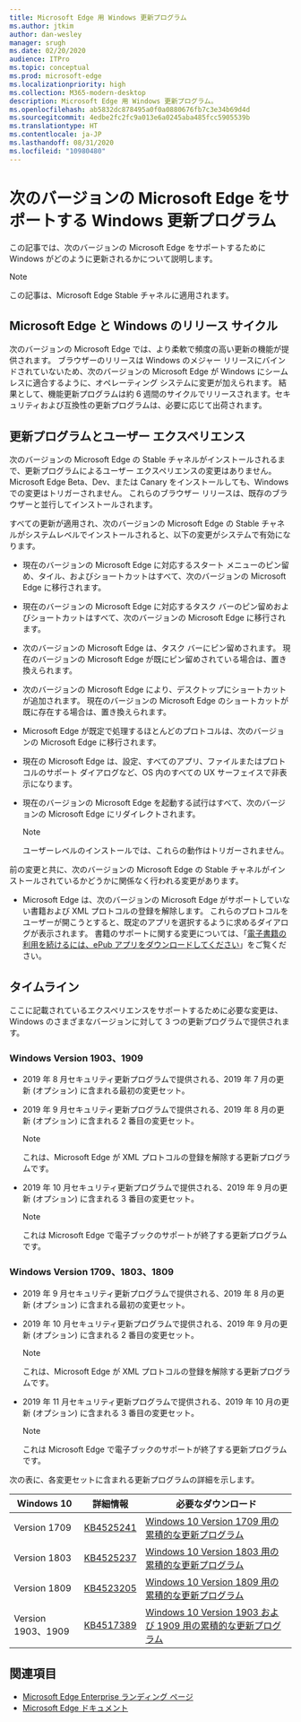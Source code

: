 ```yaml
---
title: Microsoft Edge 用 Windows 更新プログラム
ms.author: jtkim
author: dan-wesley
manager: srugh
ms.date: 02/20/2020
audience: ITPro
ms.topic: conceptual
ms.prod: microsoft-edge
ms.localizationpriority: high
ms.collection: M365-modern-desktop
description: Microsoft Edge 用 Windows 更新プログラム。
ms.openlocfilehash: ab5832dc878495a0f0a0880676fb7c3e34b69d4d
ms.sourcegitcommit: 4edbe2fc2fc9a013e6a0245aba485fcc5905539b
ms.translationtype: HT
ms.contentlocale: ja-JP
ms.lasthandoff: 08/31/2020
ms.locfileid: "10980480"
---
```

# 次のバージョンの Microsoft Edge をサポートする Windows 更新プログラム

この記事では、次のバージョンの Microsoft Edge をサポートするために Windows がどのように更新されるかについて説明します。

> [!NOTE]
> この記事は、Microsoft Edge Stable チャネルに適用されます。

## Microsoft Edge と Windows のリリース サイクル

次のバージョンの Microsoft Edge では、より柔軟で頻度の高い更新の機能が提供されます。 ブラウザーのリリースは Windows のメジャー リリースにバインドされていないため、次のバージョンの Microsoft Edge が Windows にシームレスに適合するように、オペレーティング システムに変更が加えられます。 結果として、機能更新プログラムは約 6 週間のサイクルでリリースされます。セキュリティおよび互換性の更新プログラムは、必要に応じて出荷されます。

## 更新プログラムとユーザー エクスペリエンス

次のバージョンの Microsoft Edge の Stable チャネルがインストールされるまで、更新プログラムによるユーザー エクスペリエンスの変更はありません。 Microsoft Edge Beta、Dev、または Canary をインストールしても、Windows での変更はトリガーされません。 これらのブラウザー リリースは、既存のブラウザーと並行してインストールされます。

すべての更新が適用され、次のバージョンの Microsoft Edge の Stable チャネルがシステムレベルでインストールされると、以下の変更がシステムで有効になります。

- 現在のバージョンの Microsoft Edge に対応するスタート メニューのピン留め、タイル、およびショートカットはすべて、次のバージョンの Microsoft Edge に移行されます。
- 現在のバージョンの Microsoft Edge に対応するタスク バーのピン留めおよびショートカットはすべて、次のバージョンの Microsoft Edge に移行されます。
- 次のバージョンの Microsoft Edge は、タスク バーにピン留めされます。 現在のバージョンの Microsoft Edge が既にピン留めされている場合は、置き換えられます。
- 次のバージョンの Microsoft Edge により、デスクトップにショートカットが追加されます。 現在のバージョンの Microsoft Edge のショートカットが既に存在する場合は、置き換えられます。
- Microsoft Edge が既定で処理するほとんどのプロトコルは、次のバージョンの Microsoft Edge に移行されます。
- 現在の Microsoft Edge は、設定、すべてのアプリ、ファイルまたはプロトコルのサポート ダイアログなど、OS 内のすべての UX サーフェイスで非表示になります。
- 現在のバージョンの Microsoft Edge を起動する試行はすべて、次のバージョンの Microsoft Edge にリダイレクトされます。

  > [!NOTE]
  > ユーザーレベルのインストールでは、これらの動作はトリガーされません。

前の変更と共に、次のバージョンの Microsoft Edge の Stable チャネルがインストールされているかどうかに関係なく行われる変更があります。

- Microsoft Edge は、次のバージョンの Microsoft Edge がサポートしていない書籍および XML プロトコルの登録を解除します。 これらのプロトコルをユーザーが開こうとすると、既定のアプリを選択するように求めるダイアログが表示されます。 書籍のサポートに関する変更については、「[電子書籍の利用を続けるには、ePub アプリをダウンロードしてください](https://nam06.safelinks.protection.outlook.com/?url=https%3A%2F%2Fsupport.microsoft.com%2Fhelp%2F4517840&data=02%7C01%7Cv-danwes%40microsoft.com%7Cc9f8571b880549c30fcf08d72be5eaf9%7C72f988bf86f141af91ab2d7cd011db47%7C1%7C0%7C637026138803983526&sdata=qtb3DvVZQ6H%2FFXnBievkl%2B%2BngAQXwl340PcH8kRc3y4%3D&reserved=0)」をご覧ください。

## タイムライン

ここに記載されているエクスペリエンスをサポートするために必要な変更は、Windows のさまざまなバージョンに対して 3 つの更新プログラムで提供されます。

### Windows Version 1903、1909

- 2019 年 8 月セキュリティ更新プログラムで提供される、2019 年 7 月の更新 (オプション) に含まれる最初の変更セット。
- 2019 年 9 月セキュリティ更新プログラムで提供される、2019 年 8 月の更新 (オプション) に含まれる 2 番目の変更セット。

  > [!NOTE]
  > これは、Microsoft Edge が XML プロトコルの登録を解除する更新プログラムです。

- 2019 年 10 月セキュリティ更新プログラムで提供される、2019 年 9 月の更新 (オプション) に含まれる 3 番目の変更セット。

  > [!NOTE]
  > これは Microsoft Edge で電子ブックのサポートが終了する更新プログラムです。

### Windows Version 1709、1803、1809

- 2019 年 9 月セキュリティ更新プログラムで提供される、2019 年 8 月の更新 (オプション) に含まれる最初の変更セット。
- 2019 年 10 月セキュリティ更新プログラムで提供される、2019 年 9 月の更新 (オプション) に含まれる 2 番目の変更セット。

  > [!NOTE]
  > これは、Microsoft Edge が XML プロトコルの登録を解除する更新プログラムです。

- 2019 年 11 月セキュリティ更新プログラムで提供される、2019 年 10 月の更新 (オプション) に含まれる 3 番目の変更セット。

  > [!NOTE]
  > これは Microsoft Edge で電子ブックのサポートが終了する更新プログラムです。

次の表に、各変更セットに含まれる更新プログラムの詳細を示します。

| Windows 10 | 詳細情報 | 必要なダウンロード |
|--|--|--|
| Version 1709 | [KB4525241](https://support.microsoft.com/help/4525241/windows-10-update-kb4525241) | [Windows 10 Version 1709 用の累積的な更新プログラム](https://www.catalog.update.microsoft.com/Search.aspx?q=4525241) |
| Version 1803  | [KB4525237](https://support.microsoft.com/help/4525237/windows-10-update-kb4525237) | [Windows 10 Version 1803 用の累積的な更新プログラム](https://www.catalog.update.microsoft.com/Search.aspx?q=KB4525237) |
| Version 1809  | [KB4523205](https://support.microsoft.com/help/4523205/windows-10-update-kb4523205) | [Windows 10 Version 1809 用の累積的な更新プログラム](https://www.catalog.update.microsoft.com/Search.aspx?q=4523205) |
| Version 1903、1909 |[KB4517389](https://support.microsoft.com/help/4517389/windows-10-update-kb4517389)  | [Windows 10 Version 1903 および 1909 用の累積的な更新プログラム ](https://www.catalog.update.microsoft.com/Search.aspx?q=4517389) |

## 関連項目

- [Microsoft Edge Enterprise ランディング ページ](https://aka.ms/EdgeEnterprise)
- [Microsoft Edge ドキュメント](https://docs.microsoft.com/DeployEdge/)
